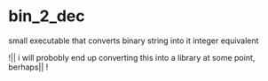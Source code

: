 # bin_2_dec
small executable that converts binary string into it integer equivalent

!|| i will probobly end up converting this into a library at some point, berhaps|| !
